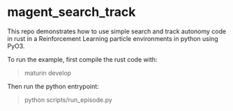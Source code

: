 # magent_search_track

This repo demonstrates how to use simple search and track autonomy code in rust in a Reinforcement Learning particle environments in python using PyO3.

To run the example, first compile the rust code with:
> maturin develop 

Then run the python entrypoint:
> python scripts/run_episode.py
